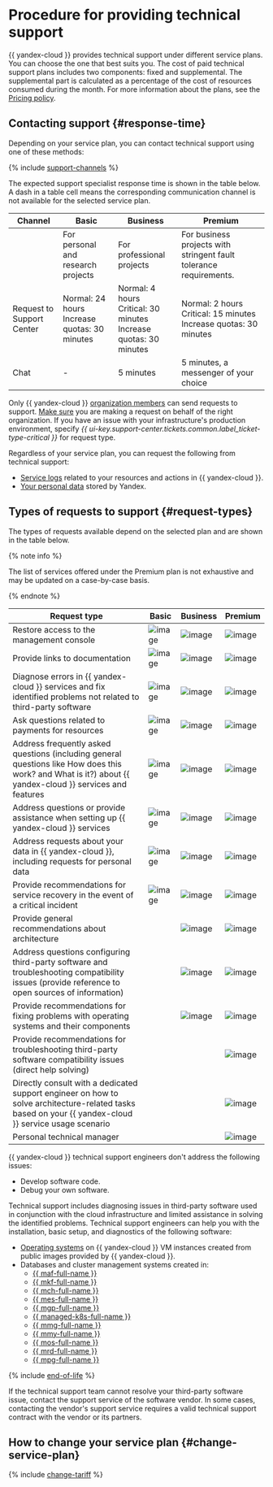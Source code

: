 
# Procedure for providing technical support



{{ yandex-cloud }} provides technical support under different service plans. You can choose the one that best suits you. The cost of paid technical support plans includes two components: fixed and supplemental. The supplemental part is calculated as a percentage of the cost of resources consumed during the month. For more information about the plans, see the [Pricing policy](pricing.md).


## Contacting support {#response-time}



Depending on your service plan, you can contact technical support using one of these methods:

{% include [support-channels](../_includes/support/channels.md) %}

The expected support specialist response time is shown in the table below. A dash in a table cell means the corresponding communication channel is not available for the selected service plan.

| Channel | Basic | Business | Premium |
|---------------------------|-----------------------------------------------|-----------------------------------------------------------------------|-----------------------------------------------------------------------|
|                           | For personal and research projects | For professional projects | For business projects with stringent fault tolerance requirements. |
| Request to Support Center | Normal: 24 hours<br>Increase quotas: 30 minutes | Normal: 4 hours<br>Critical: 30 minutes<br>Increase quotas: 30 minutes | Normal: 2 hours<br>Critical: 15 minutes<br>Increase quotas: 30 minutes |
| Chat | - | 5 minutes | 5 minutes, a messenger of your choice |

Only {{ yandex-cloud }} [organization members](../organization/concepts/membership.md) can send requests to support. [Make sure](./support-center.md#before-you-begin) you are making a request on behalf of the right organization. If you have an issue with your infrastructure's production environment, specify _{{ ui-key.support-center.tickets.common.label_ticket-type-critical }}_ for request type.

Regardless of your service plan, you can request the following from technical support:

* [Service logs](request.md#logs) related to your resources and actions in {{ yandex-cloud }}.
* [Your personal data](request.md#personal) stored by Yandex.


## Types of requests to support {#request-types}



The types of requests available depend on the selected plan and are shown in the table below.

{% note info %}

The list of services offered under the Premium plan is not exhaustive and may be updated on a case-by-case basis.

{% endnote %}

| Request type | Basic | Business | Premium |
|---------------------------------------------------------------------------------------------------------------------------------------------------------------------------|-------------------------------------|-------------------------------------|-------------------------------------|
| Restore access to the management console | ![image](../_assets/common/yes.svg) | ![image](../_assets/common/yes.svg) | ![image](../_assets/common/yes.svg) |
| Provide links to documentation | ![image](../_assets/common/yes.svg) | ![image](../_assets/common/yes.svg) | ![image](../_assets/common/yes.svg) |
| Diagnose errors in {{ yandex-cloud }} services and fix identified problems not related to third-party software | ![image](../_assets/common/yes.svg) | ![image](../_assets/common/yes.svg) | ![image](../_assets/common/yes.svg) |
| Ask questions related to payments for resources | ![image](../_assets/common/yes.svg) | ![image](../_assets/common/yes.svg) | ![image](../_assets/common/yes.svg) |
| Address frequently asked questions (including general questions like How does this work? and What is it?) about {{ yandex-cloud }} services and features | ![image](../_assets/common/yes.svg) | ![image](../_assets/common/yes.svg) | ![image](../_assets/common/yes.svg) |
| Address questions or provide assistance when setting up {{ yandex-cloud }} services | ![image](../_assets/common/yes.svg) | ![image](../_assets/common/yes.svg) | ![image](../_assets/common/yes.svg) |
| Address requests about your data in {{ yandex-cloud }}, including requests for personal data | ![image](../_assets/common/yes.svg) | ![image](../_assets/common/yes.svg) | ![image](../_assets/common/yes.svg) |
| Provide recommendations for service recovery in the event of a critical incident | ![image](../_assets/common/yes.svg) | ![image](../_assets/common/yes.svg) | ![image](../_assets/common/yes.svg) |
| Provide general recommendations about architecture |                                     | ![image](../_assets/common/yes.svg) | ![image](../_assets/common/yes.svg) |
| Address questions configuring third-party software and troubleshooting compatibility issues (provide reference to open sources of information) |                                     | ![image](../_assets/common/yes.svg) | ![image](../_assets/common/yes.svg) |
| Provide recommendations for fixing problems with operating systems and their components |                                     | ![image](../_assets/common/yes.svg) | ![image](../_assets/common/yes.svg) |
| Provide recommendations for troubleshooting third-party software compatibility issues (direct help solving) |                                     |                                     | ![image](../_assets/common/yes.svg) |
| Directly consult with a dedicated support engineer on how to solve architecture-related tasks based on your {{ yandex-cloud }} service usage scenario |                                     |                                     | ![image](../_assets/common/yes.svg) |
| Personal technical manager |                                     |                                     | ![image](../_assets/common/yes.svg) |


{{ yandex-cloud }} technical support engineers don't address the following issues:
* Develop software code.
* Debug your own software.

Technical support includes diagnosing issues in third-party software used in conjunction with the cloud infrastructure and limited assistance in solving the identified problems. Technical support engineers can help you with the installation, basic setup, and diagnostics of the following software:

- [Operating systems](https://cloud.yandex.ru/marketplace?categories=os) on {{ yandex-cloud }} VM instances created from public images provided by {{ yandex-cloud }}.
- Databases and cluster management systems created in:
   - [{{ maf-full-name }}](../managed-airflow)
   - [{{ mkf-full-name }}](../managed-kafka/index.yaml)
   - [{{ mch-full-name }}](../managed-clickhouse/index.yaml)
   - [{{ mes-full-name }}](../managed-elasticsearch/index.yaml)
   - [{{ mgp-full-name }}](../managed-greenplum/index.yaml)
   - [{{ managed-k8s-full-name }}](../managed-kubernetes/index.yaml)
   - [{{ mmg-full-name }}](../managed-mongodb/index.yaml)
   - [{{ mmy-full-name }}](../managed-mysql/index.yaml)
   - [{{ mos-full-name }}](../managed-opensearch/index.yaml)
   - [{{ mrd-full-name }}](../managed-redis/index.yaml)
   - [{{ mpg-full-name }}](../managed-postgresql/index.yaml)

{% include [end-of-life](../_includes/compute/end-of-life.md) %}

If the technical support team cannot resolve your third-party software issue, contact the support service of the software vendor. In some cases, contacting the vendor's support service requires a valid technical support contract with the vendor or its partners.


## How to change your service plan {#change-service-plan}

{% include [change-tariff](../_includes/support/change-pricing.md) %}

